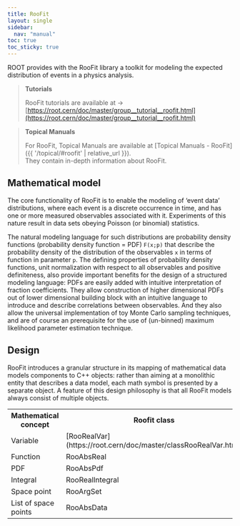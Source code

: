 ```yaml
---
title: RooFit
layout: single
sidebar:
  nav: "manual"
toc: true
toc_sticky: true
---
```


ROOT provides with the RooFit library a toolkit for modeling the expected distribution of events in a physics analysis.

> **Tutorials**
>
> RooFit tutorials are available at → [https://root.cern/doc/master/group__tutorial__roofit.html](https://root.cern/doc/master/group__tutorial__roofit.html)

> **Topical Manuals**
>
> For RooFit, Topical Manuals are available at [Topical Manuals - RooFit]({{ '/topical/#roofit' | relative_url }}).<br>
> They contain in-depth information about RooFit.


## Mathematical model

The core functionality of RooFit is to enable the modeling of ‘event data’ distributions, where each event is a discrete occurrence in time, and has one or more measured observables associated with it. 
Experiments of this nature result in data sets obeying Poisson (or binomial) statistics.

The natural modeling language for such distributions are probability density functions (probability density function = PDF) `F(x;p)` that describe the probability density of the distribution of the observables `x` in terms of function in parameter `p`.
The defining properties of probability density functions, unit normalization with respect to all observables and positive definiteness, also provide important benefits for the design of a structured modeling language: PDFs are easily added with intuitive interpretation of fraction coefficients. 
They allow construction of higher dimensional PDFs out of lower dimensional building block with an intuitive language to introduce and describe correlations between observables. 
And they also allow the universal implementation of toy Monte Carlo sampling techniques, and are of course an prerequisite for the use of (un-binned) maximum likelihood parameter estimation technique.

## Design

RooFit introduces a granular structure in its mapping of mathematical data models components to C++ objects: rather than aiming at a monolithic entity that describes a data model, each math symbol is presented by a separate object. A feature of this design philosophy is that all RooFit models always consist of multiple objects.

<table width="100%" border="0">
  <tbody>
    <tr>
      <th scope="col">Mathematical concept</th>
      <th scope="col">Roofit class</th>
    </tr>
    <tr>
      <td>Variable</td>
      <td>[RooRealVar](https://root.cern/doc/master/classRooRealVar.html)</td>
    </tr>
    <tr>
      <td>Function</td>
      <td>RooAbsReal</td>
    </tr>
    <tr>
      <td>PDF</td>
      <td>RooAbsPdf</td>
    </tr>
    <tr>
      <td>Integral</td>
      <td>RooRealIntegral</td>
    </tr>
    <tr>
      <td>Space point</td>
      <td>RooArgSet</td>
    </tr>
    <tr>
      <td>List of space points</td>
      <td>RooAbsData</td>
    </tr>
  </tbody>
</table>

